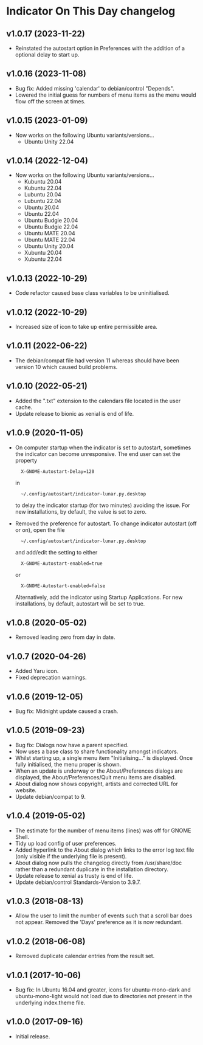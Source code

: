 # Indicator On This Day changelog

## v1.0.17 (2023-11-22)

- Reinstated the autostart option in Preferences with the addition of a optional delay to start up.

## v1.0.16 (2023-11-08)

- Bug fix: Added missing 'calendar' to debian/control "Depends".
- Lowered the initial guess for numbers of menu items as the menu would flow off the screen at times.

## v1.0.15 (2023-01-09)

- Now works on the following Ubuntu variants/versions...
  - Ubuntu Unity 22.04

## v1.0.14 (2022-12-04)

- Now works on the following Ubuntu variants/versions...
  - Kubuntu 20.04
  - Kubuntu 22.04
  - Lubuntu 20.04
  - Lubuntu 22.04
  - Ubuntu 20.04
  - Ubuntu 22.04
  - Ubuntu Budgie 20.04
  - Ubuntu Budgie 22.04
  - Ubuntu MATE 20.04
  - Ubuntu MATE 22.04
  - Ubuntu Unity 20.04
  - Xubuntu 20.04
  - Xubuntu 22.04

## v1.0.13 (2022-10-29)

- Code refactor caused base class variables to be uninitialised.

## v1.0.12 (2022-10-29)

- Increased size of icon to take up entire permissible area.

## v1.0.11 (2022-06-22)

- The debian/compat file had version 11 whereas should have been version 10 which caused build problems.

## v1.0.10 (2022-05-21)

- Added the ".txt" extension to the calendars file located in the user cache.
- Update release to bionic as xenial is end of life.

## v1.0.9 (2020-11-05)

- On computer startup when the indicator is set to autostart, sometimes the indicator can become unresponsive. The end user can set the property

        X-GNOME-Autostart-Delay=120
    in
   
        ~/.config/autostart/indicator-lunar.py.desktop

    to delay the indicator startup (for two minutes) avoiding the issue. For new installations, by default, the value is set to zero.
- Removed the preference for autostart. To change indicator autostart (off or on), open the file

        ~/.config/autostart/indicator-lunar.py.desktop

    and add/edit the setting to either

        X-GNOME-Autostart-enabled=true

    or

        X-GNOME-Autostart-enabled=false

    Alternatively, add the indicator using Startup Applications. For new installations, by default, autostart will be set to true.

## v1.0.8 (2020-05-02)

- Removed leading zero from day in date.

## v1.0.7 (2020-04-26)

- Added Yaru icon.
- Fixed deprecation warnings.

## v1.0.6 (2019-12-05)

- Bug fix: Midnight update caused a crash.

## v1.0.5 (2019-09-23)

- Bug fix: Dialogs now have a parent specified.
- Now uses a base class to share functionality amongst indicators.
- Whilst starting up, a single menu item "Initialising..." is displayed. Once fully initialised, the menu proper is shown.
- When an update is underway or the About/Preferences dialogs are displayed, the About/Preferences/Quit menu items are disabled.
- About dialog now shows copyright, artists and corrected URL for website.
- Update debian/compat to 9.

## v1.0.4 (2019-05-02)

- The estimate for the number of menu items (lines) was off for GNOME Shell.
- Tidy up load config of user preferences.
- Added hyperlink to the About dialog which links to the error log text file (only visible if the underlying file is present).
- About dialog now pulls the changelog directly from /usr/share/doc rather than a redundant duplicate in the installation directory.
- Update release to xenial as trusty is end of life.
- Update debian/control Standards-Version to 3.9.7.

## v1.0.3 (2018-08-13)

- Allow the user to limit the number of events such that a scroll bar does not appear.  Removed the 'Days' preference as it is now redundant.

## v1.0.2 (2018-06-08)

- Removed duplicate calendar entries from the result set.

## v1.0.1 (2017-10-06)

- Bug fix: In Ubuntu 16.04 and greater, icons for ubuntu-mono-dark and ubuntu-mono-light would not load due to directories not present in the underlying index.theme file.

## v1.0.0 (2017-09-16)

- Initial release.

